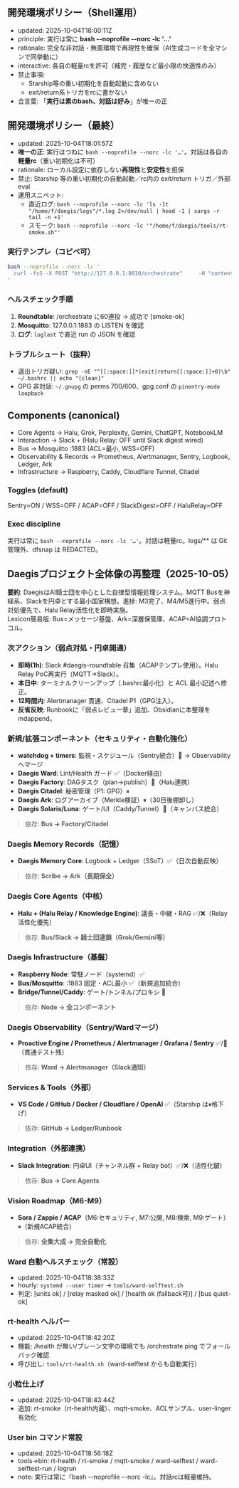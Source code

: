 
## 開発環境ポリシー（Shell運用）
- updated: 2025-10-04T18:00:11Z
- principle: 実行は常に **bash --noprofile --norc -lc '…'**
- rationale: 完全な非対話・無菌環境で再現性を確保（AI生成コードを全マシンで同挙動に）
- interactive: 各自の軽量rcを許可（補完・履歴など最小限の快適性のみ）
- 禁止事項:
  - Starship等の重い初期化を自動起動に含めない
  - exit/return系トリガをrcに書かない
- 合言葉: 「**実行は素のbash、対話は好み**」が唯一の正

## 開発環境ポリシー（最終）
- updated: 2025-10-04T18:01:57Z
- **唯一の正**: 実行はつねに `bash --noprofile --norc -lc '…'`。対話は各自の**軽量rc**（重い初期化は不可）
- rationale: ローカル設定に依存しない**再現性**と**安定性**を担保
- 禁止: Starship 等の重い初期化の自動起動／rc内の exit/return トリガ／外部 eval
- 運用スニペット:
  - 直近ログ: `bash --noprofile --norc -lc 'ls -1t "/home/f/daegis/logs"/*.log 2>/dev/null | head -1 | xargs -r tail -n +1'`
  - スモーク: `bash --noprofile --norc -lc '"/home/f/daegis/tools/rt-smoke.sh"'`

### 実行テンプレ（コピペ可）
```bash
bash --noprofile --norc -lc '
  curl -fsS -X POST "http://127.0.0.1:8010/orchestrate"     -H "content-type: application/json" -d "{\"task\":\"daily test\"}" | jq -e .
'
```

### ヘルスチェック手順
1) **Roundtable**: /orchestrate に60連投 → 成功で [smoke-ok]  
2) **Mosquitto**: 127.0.0.1:1883 の LISTEN を確認  
3) **ログ**: `loglast` で直近 run の JSON を確認  

### トラブルシュート（抜粋）
- 退出トリガ疑い: `grep -nE "^[[:space:]]*(exit|return[[:space:]]+0)\b" ~/.bashrc || echo "[clean]"`
- GPG 非対話: `~/.gnupg` の perms 700/600、gpg.conf の `pinentry-mode loopback`

## Components (canonical)
- Core Agents → Halu, Grok, Perplexity, Gemini, ChatGPT, NotebookLM
- Interaction → Slack + (Halu Relay: OFF until Slack digest wired)
- Bus → Mosquitto :1883 (ACL=最小, WSS=OFF)
- Observability & Records → Prometheus, Alertmanager, Sentry, Logbook, Ledger, Ark
- Infrastructure → Raspberry, Caddy, Cloudflare Tunnel, Citadel

### Toggles (default)
Sentry=ON / WSS=OFF / ACAP=OFF / SlackDigest=OFF / HaluRelay=OFF

### Exec discipline
実行は常に `bash --noprofile --norc -lc '…'`。対話は軽量rc。logs/** は Git 管理外、dfsnap は REDACTED。

## Daegisプロジェクト全体像の再整理（2025-10-05）
**要約**: DaegisはAI騎士団を中心とした自律型情報処理システム。MQTT Busを神経系、Slackを円卓とする最小国家構想。進捗: M3完了、M4/M5進行中。弱点対処優先で、Halu Relay活性化を即時実施。  
Lexicon簡易版: Bus=メッセージ基盤、Ark=深層保管庫、ACAP=AI協調プロトコル。

### 次アクション（弱点対処・円卓開通）
- **即時(1h)**: Slack #daegis-roundtable 召集（ACAPテンプレ使用）。Halu Relay PoC再実行（MQTT→Slack）。
- **本日中**: ターミナルクリーンアップ（.bashrc最小化）と ACL 最小記述へ修正。
- **12時間内**: Alertmanager 貫通、Citadel P1（GPG注入）。
- **反省反映**: Runbookに「弱点レビュー章」追加、Obsidianに本整理を mdappend。

### 新規/拡張コンポーネント（セキュリティ・自動化強化）
- **watchdog + timers**: 監視・スケジュール（Sentry統合）🚧 → Observabilityへマージ
- **Daegis Ward**: Lint/Health ガード ✅（Docker経由）
- **Daegis Factory**: DAGタスク（plan→publish）🚧（Halu連携）
- **Daegis Citadel**: 秘密管理（P1: GPG）⏸
- **Daegis Ark**: ログアーカイブ（Merkle検証）⏸（30日後棚卸し）
- **Daegis Solaris/Luna**: ゲート/UI（Caddy/Tunnel）🚧（キャンバス統合）

> 依存: **Bus → Factory/Citadel**

### Daegis Memory Records（記憶）
- **Daegis Memory Core**: Logbook + Ledger（SSoT）✅（日次自動反映）
> 依存: **Scribe → Ark（長期保全）**

### Daegis Core Agents（中核）
- **Halu + (Halu Relay / Knowledge Engine)**: 議長・中継・RAG ✅/❌（Relay活性化優先）
> 依存: **Bus/Slack → 騎士団連鎖（Grok/Gemini等）**

### Daegis Infrastructure（基盤）
- **Raspberry Node**: 常駐ノード（systemd）✅
- **Bus/Mosquitto**: :1883 固定・ACL最小 ✅（新規追加統合）
- **Bridge/Tunnel/Caddy**: ゲート/トンネル/プロキシ 🚧
> 依存: **Node → 全コンポーネント**

### Daegis Observability（Sentry/Wardマージ）
- **Proactive Engine / Prometheus / Alertmanager / Grafana / Sentry** ✅/🚧（貫通テスト残）
> 依存: **Ward → Alertmanager（Slack通知）**

### Services & Tools（外部）
- **VS Code / GitHub / Docker / Cloudflare / OpenAI** ✅（Starship は⏸格下げ）
> 依存: **GitHub → Ledger/Runbook**

### Integration（外部連携）
- **Slack Integration**: 円卓UI（チャンネル群 + Relay bot）✅/❌（活性化鍵）
> 依存: **Bus → Core Agents**

### Vision Roadmap（M6-M9）
- **Sora / Zappie / ACAP**（M6:セキュリティ, M7:公開, M8:検索, M9:ゲート）⏸（新規ACAP統合）
> 依存: **全集大成 → 完全自動化**

### Ward 自動ヘルスチェック（常設）
- updated: 2025-10-04T18:38:33Z
- hourly: `systemd --user timer` → `tools/ward-selftest.sh`
- 判定: [units ok] / [relay masked ok] / [health ok (fallback可)] / [bus quiet-ok]

### rt-health ヘルパー
- updated: 2025-10-04T18:42:20Z
- 機能: /health が無い/プレーン文字の環境でも /orchestrate ping でフォールバック確認
- 呼び出し: `tools/rt-health.sh`（ward-selftest からも自動実行）

### 小粒仕上げ
- updated: 2025-10-04T18:43:44Z
- 追加: rt-smoke（rt-health内蔵）、mqtt-smoke、ACLサンプル、user-linger有効化

### User bin コマンド常設
- updated: 2025-10-04T18:56:18Z
- tools→bin: rt-health / rt-smoke / mqtt-smoke / ward-selftest / ward-selftest-run / logrun
- note: 実行は常に『bash --noprofile --norc -lc』。対話rcは軽量維持。
